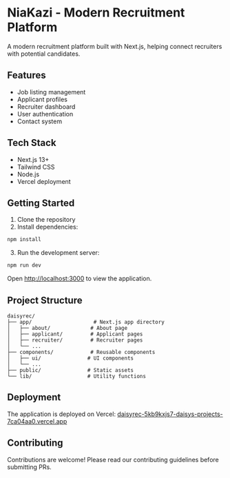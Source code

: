 # NiaKazi - Modern Recruitment Platform

A modern recruitment platform built with Next.js, helping connect recruiters with potential candidates.

## Features

- Job listing management
- Applicant profiles
- Recruiter dashboard
- User authentication
- Contact system

## Tech Stack

- Next.js 13+
- Tailwind CSS
- Node.js
- Vercel deployment

## Getting Started

1. Clone the repository
2. Install dependencies:
```bash
npm install
```
3. Run the development server:
```bash
npm run dev
```

Open [http://localhost:3000](http://localhost:3000) to view the application.

## Project Structure

```
daisyrec/
├── app/                    # Next.js app directory
│   ├── about/             # About page
│   ├── applicant/         # Applicant pages
│   ├── recruiter/         # Recruiter pages
│   └── ...
├── components/            # Reusable components
│   ├── ui/               # UI components
│   └── ...
├── public/               # Static assets
└── lib/                  # Utility functions
```

## Deployment

The application is deployed on Vercel:
[daisyrec-5kb9kxjs7-daisys-projects-7ca04aa0.vercel.app](https://daisyrec-5kb9kxjs7-daisys-projects-7ca04aa0.vercel.app)

## Contributing

Contributions are welcome! Please read our contributing guidelines before submitting PRs.
